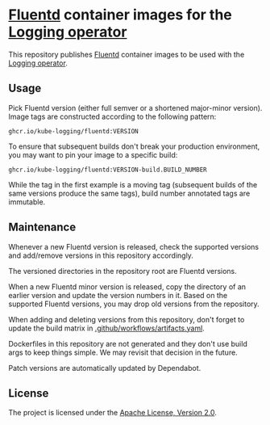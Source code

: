 # [Fluentd](https://www.fluentd.org/) container images for the [Logging operator](https://github.com/kube-logging/logging-operator)

This repository publishes [Fluentd](https://www.fluentd.org/) container images to be used with the [Logging operator](https://github.com/kube-logging/logging-operator).

## Usage

Pick Fluentd version (either full semver or a shortened major-minor version).
Image tags are constructed according to the following pattern:

```
ghcr.io/kube-logging/fluentd:VERSION
```

To ensure that subsequent builds don't break your production environment,
you may want to pin your image to a specific build:

```
ghcr.io/kube-logging/fluentd:VERSION-build.BUILD_NUMBER
```

While the tag in the first example is a moving tag (subsequent builds of the same versions produce the same tags),
build number annotated tags are immutable.

## Maintenance

Whenever a new Fluentd version is released, check the supported versions and add/remove versions in this repository accordingly.

The versioned directories in the repository root are Fluentd versions.

When a new Fluentd minor version is released, copy the directory of an earlier version and update the version numbers in it.
Based on the supported Fluentd versions, you may drop old versions from the repository.

When adding and deleting versions from this repository, don't forget to update the build matrix in [.github/workflows/artifacts.yaml](.github/workflows/artifacts.yaml).

Dockerfiles in this repository are not generated and they don't use build args to keep things simple.
We may revisit that decision in the future.

Patch versions are automatically updated by Dependabot.

## License

The project is licensed under the [Apache License, Version 2.0](LICENSE).
